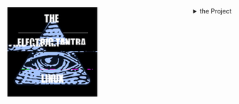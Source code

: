 
<div style="inline-block">
<img src="https://github.com/the-Electric-Tantra-Linux/.github/blob/main/logo.gif?raw=true" alt="the Logo plus fancy glitch effect all the rage at present" width="40%" />

<div width="50%" style="float:right">
<details>
  <summary>
the Project
  </summary>
  <ul>
<li> The projects that are this organization's repositories are in total the working environment that I use on Linux. Without some means of demonstrating them, there would be no way to utilize these projects, each requiring significant amounts of time and energy, within my portfolio for employers to consider. </li>
    <li>Additionally for those without the experience or patience to replicate this environment, the nuances of it might be lost were one to simply look over the `awesomewm` configuration or otherwise examine a portion of the code without the rest of the components within it. </li>
<li> For those new to Arch, AwesomeWM, the Linux ricing community, prospective employers or other interested third parties, I have packaged it in an ISO such that you may run it as it is in Virtualbox or some other type 2 hyoervisor and experience the opinionated but potent desktop environment I have tailor made for Linux. </li>
    
  </ul>
</details>


  
  </div>
  
  
  </div>
